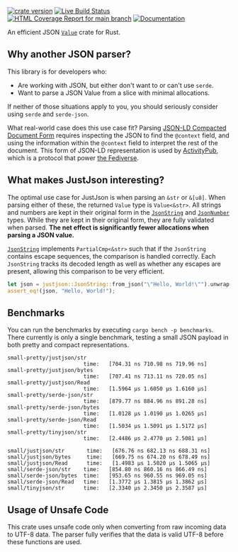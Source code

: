 
[![crate version](https://img.shields.io/crates/v/justjson.svg)](https://crates.io/crates/justjson)
[![Live Build Status](https://img.shields.io/github/actions/workflow/status/khonsulabs/justjson/rust.yml?branch=main)](https://github.com/khonsulabs/justjson/actions?query=workflow:Tests)
[![HTML Coverage Report for `main` branch](https://khonsulabs.github.io/justjson/coverage/badge.svg)](https://khonsulabs.github.io/justjson/coverage/)
[![Documentation](https://img.shields.io/badge/docs-main-informational)](https://khonsulabs.github.io/justjson/main/justjson)

An efficient JSON [`Value`][value] crate for Rust.

## Why another JSON parser?

This library is for developers who:

- Are working with JSON, but either don't want to or can't use `serde`.
- Want to parse a JSON Value from a slice with minimal allocations.

If neither of those situations apply to you, you should seriously consider using
`serde` and `serde-json`.

What real-world case does this use case fit? Parsing [JSON-LD Compacted Document
Form][json-ld] requires inspecting the JSON to find the `@context` field, and
using the information within the `@context` field to interpret the rest of the
document. This form of JSON-LD representation is used by
[ActivityPub][activitypub], which is a protocol that power [the
Fediverse][fediverse].

## What makes JustJson interesting?

The optimal use case for JustJson is when parsing an `&str` or `&[u8]`. When
parsing either of these, the returned `Value` type is `Value<&str>`. All strings
and numbers are kept in their original form in the [`JsonString`][string] and
[`JsonNumber`][number] types. While they are kept in their original form, they
are fully validated when parsed. **The net effect is significantly fewer
allocations when parsing a JSON value.**

[`JsonString`][string] implements `PartialCmp<&str>` such that if the
`JsonString` contains escape sequences, the comparison is handled correctly.
Each `JsonString` tracks its decoded length as well as whether any escapes are
present, allowing this comparison to be very efficient.

```rust
let json = justjson::JsonString::from_json("\"Hello, World!\"").unwrap();
assert_eq!(json, "Hello, World!");
```

## Benchmarks

You can run the benchmarks by executing `cargo bench -p benchmarks`. There
currently is only a single benchmark, testing a small JSON payload in both
pretty
and compact representations.

```text
small-pretty/justjson/str
                        time:   [704.31 ns 710.98 ns 719.96 ns]
small-pretty/justjson/bytes
                        time:   [707.41 ns 713.11 ns 720.05 ns]
small-pretty/justjson/Read
                        time:   [1.5964 µs 1.6050 µs 1.6160 µs]
small-pretty/serde-json/str
                        time:   [879.77 ns 884.96 ns 891.28 ns]
small-pretty/serde-json/bytes
                        time:   [1.0128 µs 1.0190 µs 1.0265 µs]
small-pretty/serde-json/Read
                        time:   [1.5034 µs 1.5091 µs 1.5172 µs]
small-pretty/tinyjson/str
                        time:   [2.4486 µs 2.4770 µs 2.5081 µs]

small/justjson/str       time:   [676.76 ns 682.13 ns 688.31 ns]
small/justjson/bytes     time:   [669.75 ns 674.20 ns 678.49 ns]
small/justjson/Read      time:   [1.4983 µs 1.5020 µs 1.5065 µs]
small/serde-json/str    time:   [854.80 ns 860.16 ns 866.49 ns]
small/serde-json/bytes  time:   [953.65 ns 960.55 ns 969.05 ns]
small/serde-json/Read   time:   [1.3772 µs 1.3815 µs 1.3862 µs]
small/tinyjson/str      time:   [2.3340 µs 2.3450 µs 2.3587 µs]
```

## Usage of Unsafe Code

This crate uses unsafe code only when converting from raw incoming data to UTF-8
data. The parser fully verifies that the data is valid UTF-8 before these
functions are used.

[value]: crate::Value
[string]: crate::JsonString
[number]: crate::JsonNumber
[json-ld]: https://www.w3.org/TR/json-ld11/#compacted-document-form
[fediverse]: https://en.wikipedia.org/wiki/Fediverse
[activitypub]: https://www.w3.org/TR/activitypub/
